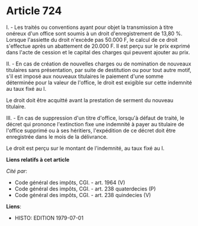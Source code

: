 # Article 724

I. - Les traités ou conventions ayant pour objet la transmission à titre onéreux d'un office sont soumis à un droit
d'enregistrement de 13,80 %. Lorsque l'assiette du droit n'excède pas 50.000 F, le calcul de ce droit s'effectue après un
abattement de 20.000 F. Il est perçu sur le prix exprimé dans l'acte de cession et le capital des charges qui peuvent ajouter
au prix.

II. - En cas de création de nouvelles charges ou de nomination de nouveaux titulaires sans présentation, par suite de
destitution ou pour tout autre motif, s'il est imposé aux nouveaux titulaires le paiement d'une somme déterminée pour la
valeur de l'office, le droit est exigible sur cette indemnité au taux fixé au I.

Le droit doit être acquitté avant la prestation de serment du nouveau titulaire.

III. - En cas de suppression d'un titre d'office, lorsqu'à défaut de traité, le décret qui prononce l'extinction fixe une
indemnité à payer au titulaire de l'office supprimé ou à ses héritiers, l'expédition de ce décret doit être enregistrée dans
le mois de la délivrance.

Le droit est perçu sur le montant de l'indemnité, au taux fixé au I.

**Liens relatifs à cet article**

_Cité par_:

  - Code général des impôts, CGI. - art. 1964 (V)
  - Code général des impôts, CGI. - art. 238 quaterdecies (P)
  - Code général des impôts, CGI. - art. 238 quindecies (V)

**Liens**:

  - HISTO: EDITION 1979-07-01
